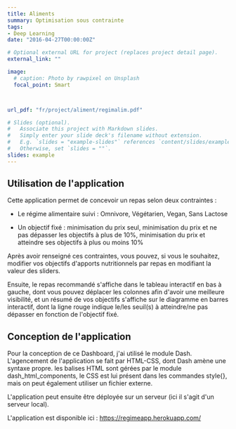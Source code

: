 ```yaml
---
title: Aliments
summary: Optimisation sous contrainte
tags:
- Deep Learning
date: "2016-04-27T00:00:00Z"

# Optional external URL for project (replaces project detail page).
external_link: ""

image:
  # caption: Photo by rawpixel on Unsplash
  focal_point: Smart



url_pdf: "fr/project/aliment/regimalim.pdf"

# Slides (optional).
#   Associate this project with Markdown slides.
#   Simply enter your slide deck's filename without extension.
#   E.g. `slides = "example-slides"` references `content/slides/example-slides.md`.
#   Otherwise, set `slides = ""`.
slides: example
---
```


## Utilisation de l'application

Cette application permet de concevoir un repas selon deux contraintes : 
 
- Le régime alimentaire suivi : Omnivore, Végétarien, Vegan, Sans Lactose

- Un objectif fixé : minimisation du prix seul, minimisation du prix et ne pas dépasser les objectifs à plus de 10%, minimisation du prix et atteindre ses objectifs à plus ou moins 10%

Après avoir renseigné ces contraintes, vous pouvez, si vous le souhaitez, modifier vos objectifs d'apports nutritionnels par repas en modifiant la valeur des sliders. 

Ensuite, le repas recommandé s'affiche dans le tableau interactif en bas à gauche, dont vous pouvez déplacer les colonnes afin d'avoir une meilleure visibilité, et un résumé de vos objectifs s'affiche sur le diagramme en barres interactif, dont la ligne rouge indique le/les seuil(s) à atteindre/ne pas dépasser en fonction de l'objectif fixé.

## Conception de l'application 

Pour la conception de ce Dashboard, j'ai utilisé le module Dash. L'agencement de l'application se fait par HTML-CSS, dont Dash amène une syntaxe propre. les balises HTML sont gérées par le module dash_html_components, le CSS est lui présent dans les commandes style{}, mais on peut également utiliser un fichier externe.

L'application peut ensuite être déployée sur un serveur (ici il s'agit d'un serveur local).


L'application est disponible ici : https://regimeapp.herokuapp.com/






